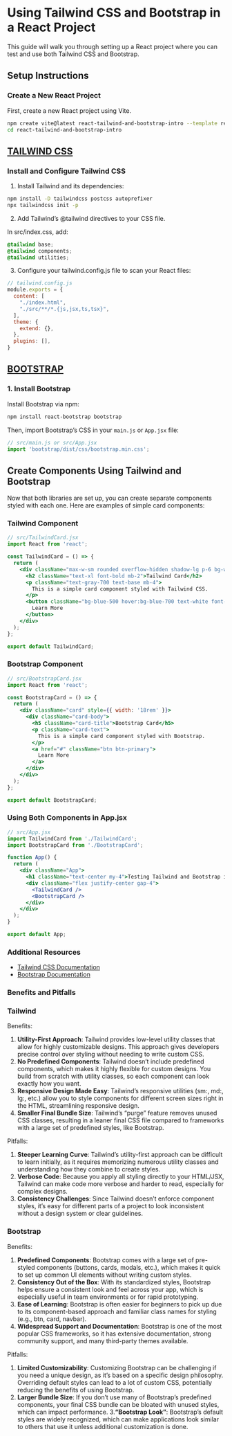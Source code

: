 # Using Tailwind CSS and Bootstrap in a React Project

This guide will walk you through setting up a React project where you can test and use both Tailwind CSS and Bootstrap.

## Setup Instructions

### Create a New React Project

First, create a new React project using Vite. 

```bash
npm create vite@latest react-tailwind-and-bootstrap-intro --template react
cd react-tailwind-and-bootstrap-intro
```

## [TAILWIND CSS](https://tailwindcss.com/docs/installation)

### Install and Configure Tailwind CSS

1. Install Tailwind and its dependencies:

```bash
npm install -D tailwindcss postcss autoprefixer
npx tailwindcss init -p
```

2. Add Tailwind’s @tailwind directives to your CSS file.

In src/index.css, add:
```css
@tailwind base;
@tailwind components;
@tailwind utilities;
```

3. Configure your tailwind.config.js file to scan your React files:


```js
// tailwind.config.js
module.exports = {
  content: [
    "./index.html",
    "./src/**/*.{js,jsx,ts,tsx}",
  ],
  theme: {
    extend: {},
  },
  plugins: [],
}
```

## [BOOTSTRAP](https://react-bootstrap.netlify.app/docs/getting-started/introduction)

### 1. Install Bootstrap

Install Bootstrap via npm:

```bash
npm install react-bootstrap bootstrap 
```

Then, import Bootstrap’s CSS in your `main.js` or  `App.jsx` file:

```jsx
// src/main.js or src/App.jsx
import 'bootstrap/dist/css/bootstrap.min.css';
```

## Create Components Using Tailwind and Bootstrap
Now that both libraries are set up, you can create separate components styled with each one. Here are examples of simple card components:

### Tailwind Component

```jsx
// src/TailwindCard.jsx
import React from 'react';

const TailwindCard = () => {
  return (
    <div className="max-w-sm rounded overflow-hidden shadow-lg p-6 bg-white">
      <h2 className="text-xl font-bold mb-2">Tailwind Card</h2>
      <p className="text-gray-700 text-base mb-4">
        This is a simple card component styled with Tailwind CSS.
      </p>
      <button className="bg-blue-500 hover:bg-blue-700 text-white font-bold py-2 px-4 rounded">
        Learn More
      </button>
    </div>
  );
};

export default TailwindCard;
```
### Bootstrap Component

```jsx
// src/BootstrapCard.jsx
import React from 'react';

const BootstrapCard = () => {
  return (
    <div className="card" style={{ width: '18rem' }}>
      <div className="card-body">
        <h5 className="card-title">Bootstrap Card</h5>
        <p className="card-text">
          This is a simple card component styled with Bootstrap.
        </p>
        <a href="#" className="btn btn-primary">
          Learn More
        </a>
      </div>
    </div>
  );
};

export default BootstrapCard;
```

### Using Both Components in App.jsx

```jsx
// src/App.jsx
import TailwindCard from './TailwindCard';
import BootstrapCard from './BootstrapCard';

function App() {
  return (
    <div className="App">
      <h1 className="text-center my-4">Testing Tailwind and Bootstrap in React</h1>
      <div className="flex justify-center gap-4">
        <TailwindCard />
        <BootstrapCard />
      </div>
    </div>
  );
}

export default App;

```

### Additional Resources
- [Tailwind CSS Documentation](https://tailwindcss.com/docs)
- [Bootstrap Documentation](https://react-bootstrap.netlify.app/docs/getting-started/introduction)


### Benefits and Pitfalls
### Tailwind
Benefits:

1. **Utility-First Approach**: Tailwind provides low-level utility classes that allow for highly customizable designs. This approach gives developers precise control over styling without needing to write custom CSS.
2. **No Predefined Components**: Tailwind doesn’t include predefined components, which makes it highly flexible for custom designs. You build from scratch with utility classes, so each component can look exactly how you want.
3. **Responsive Design Made Easy**: Tailwind’s responsive utilities (sm:, md:, lg:, etc.) allow you to style components for different screen sizes right in the HTML, streamlining responsive design.
4. **Smaller Final Bundle Size**: Tailwind’s “purge” feature removes unused CSS classes, resulting in a leaner final CSS file compared to frameworks with a large set of predefined styles, like Bootstrap.

Pitfalls:

1. **Steeper Learning Curve**: Tailwind’s utility-first approach can be difficult to learn initially, as it requires memorizing numerous utility classes and understanding how they combine to create styles.
2. **Verbose Code**: Because you apply all styling directly to your HTML/JSX, Tailwind can make code more verbose and harder to read, especially for complex designs.
3. **Consistency Challenges**: Since Tailwind doesn’t enforce component styles, it’s easy for different parts of a project to look inconsistent without a design system or clear guidelines.

### Bootstrap
Benefits:

1. **Predefined Components**: Bootstrap comes with a large set of pre-styled components (buttons, cards, modals, etc.), which makes it quick to set up common UI elements without writing custom styles.
2. **Consistency Out of the Box**: With its standardized styles, Bootstrap helps ensure a consistent look and feel across your app, which is especially useful in team environments or for rapid prototyping.
3. **Ease of Learning**: Bootstrap is often easier for beginners to pick up due to its component-based approach and familiar class names for styling (e.g., btn, card, navbar).
4. **Widespread Support and Documentation**: Bootstrap is one of the most popular CSS frameworks, so it has extensive documentation, strong community support, and many third-party themes available.

Pitfalls:

1. **Limited Customizability**: Customizing Bootstrap can be challenging if you need a unique design, as it’s based on a specific design philosophy. Overriding default styles can lead to a lot of custom CSS, potentially reducing the benefits of using Bootstrap.
2. **Larger Bundle Size**: If you don’t use many of Bootstrap’s predefined components, your final CSS bundle can be bloated with unused styles, which can impact performance.
3.**“Bootstrap Look”**: Bootstrap’s default styles are widely recognized, which can make applications look similar to others that use it unless additional customization is done.
